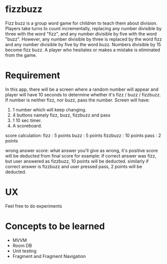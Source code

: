 # fizzbuzz

Fizz buzz is a group word game for children to teach them about division. Players take turns to count incrementally, replacing any number divisible by three with the word "fizz", and any number divisible by five with the word "buzz". However, any number divisible by three is replaced by the word fizz and any number divisible by five by the word buzz. Numbers divisible by 15 become fizz buzz. A player who hesitates or makes a mistake is eliminated from the game.


# Requirement

In this app, there will be a screen where a random number will appear and player will have 10 seconds to determine whether it's fizz / buzz / fizzbuzz. If number is neither fizz, nor buzz, pass the number.
Screen will have:
1. 1 number which will keep changing.
2. 4 buttons namely fizz, buzz, fizzbuzz and pass
3. 1 10 sec timer.
4. A scoreboard.

score calculation:
fizz : 5 points
buzz : 5 points
fizzbuzz : 10 points
pass : 2 points

wrong answer score: what answer you'll give as wrong, it's positive score will be deducted from final score
for example:
if correct answer was fizz, but user answered as fizzbuzz, 10 points will be deducted.
similarly if correct answer is fizzbuzz and user pressed pass, 2 points will be deducted.

# UX

Feel free to do experiments

# Concepts to be learned

- MVVM
- Room DB
- Unit testing
- Fragment and Fragment Navigation

